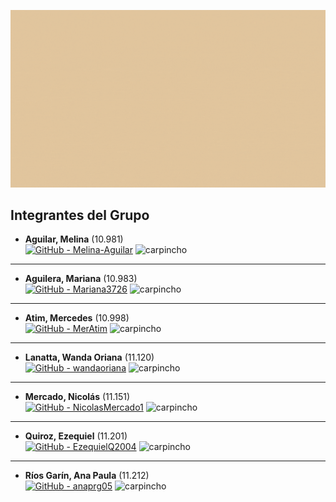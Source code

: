 ![3er Semestre](https://github.com/MerAtim/ProgramacionII/raw/main/Assets/Programacion%20III.gif)


## Integrantes del Grupo

- **Aguilar, Melina** (10.981)  
  [![GitHub - Melina-Aguilar](https://img.shields.io/badge/GitHub-Melina--Aguilar-blue?logo=github)](https://github.com/Melina-Aguilar)   ![carpincho](https://github.com/user-attachments/assets/34c61984-7f45-403c-a3ae-a57dd16a27bf)

---

- **Aguilera, Mariana** (10.983)  
  [![GitHub - Mariana3726](https://img.shields.io/badge/GitHub-Mariana3726-blue?logo=github)](https://github.com/Mariana3726)   ![carpincho](https://github.com/user-attachments/assets/7fd5b73e-59a3-4209-a4b3-36ee8fed9e37)

---

- **Atim, Mercedes** (10.998)  
  [![GitHub - MerAtim](https://img.shields.io/badge/GitHub-MerAtim-blue?logo=github)](https://github.com/MerAtim) 
 ![carpincho](https://github.com/user-attachments/assets/a3630c0d-a0d6-4266-862e-1705e1a60829)

---

- **Lanatta, Wanda Oriana** (11.120)  
  [![GitHub - wandaoriana](https://img.shields.io/badge/GitHub-wandaoriana-blue?logo=github)](https://github.com/wandaoriana)   ![carpincho](https://github.com/user-attachments/assets/cdcf3c88-d7ae-448b-8439-a6337e89a4ff)

---

- **Mercado, Nicolás** (11.151)  
  [![GitHub - NicolasMercado1](https://img.shields.io/badge/GitHub-NicolasMercado1-blue?logo=github)](https://github.com/NicolasMercado1)   ![carpincho](https://github.com/user-attachments/assets/b6f1a4ab-6c38-4aea-a7d6-992f1afe9561)

---

- **Quiroz, Ezequiel** (11.201)  
  [![GitHub - EzequielQ2004](https://img.shields.io/badge/GitHub-EzequielQ2004-blue?logo=github)](https://github.com/EzequielQ2004)   ![carpincho](https://github.com/user-attachments/assets/503b6530-624c-46ec-b5fa-a54b7718af18)

---

- **Ríos Garín, Ana Paula** (11.212)  
  [![GitHub - anaprg05](https://img.shields.io/badge/GitHub-anaprg05-blue?logo=github)](https://github.com/anaprg05)   ![carpincho](https://github.com/user-attachments/assets/0a8517f9-ad79-46b8-b948-419144200767)
